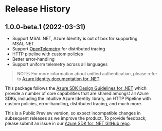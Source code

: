 # Release History

## 1.0.0-beta.1 (2022-03-31)

- Support MSAL.NET, Azure.Identity is out of box for supporting MSAL.NET
- Support [OpenTelemetry](https://opentelemetry.io/) for distributed tracing
- HTTP pipeline with custom policies
- Better error-handling
- Support uniform telemetry across all languages

> NOTE: For more information about unified authentication, please refer to [Azure Identity documentation for .NET](https://docs.microsoft.com//dotnet/api/overview/azure/identity-readme?view=azure-dotnet)

This package follows the [Azure SDK Design Guidelines for .NET](https://azure.github.io/azure-sdk/dotnet_introduction.html) which provide a number of core capabilities that are shared amongst all Azure SDKs, including the intuitive Azure Identity library, an HTTP Pipeline with custom policies, error-handling, distributed tracing, and much more.

This is a Public Preview version, so expect incompatible changes in subsequent releases as we improve the product. To provide feedback, please submit an issue in our [Azure SDK for .NET GitHub repo](https://github.com/Azure/azure-sdk-for-net/issues).
